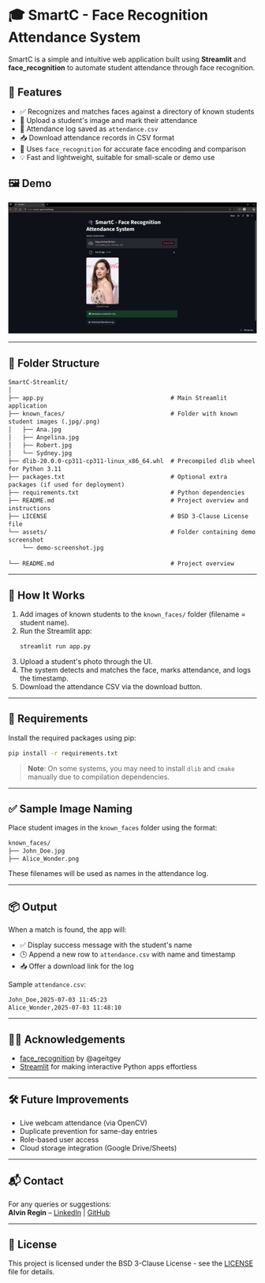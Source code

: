 
# 🎓 SmartC - Face Recognition Attendance System

SmartC is a simple and intuitive web application built using **Streamlit** and **face_recognition** to automate student attendance through face recognition.

## 🚀 Features

- ✅ Recognizes and matches faces against a directory of known students
- 📸 Upload a student's image and mark their attendance
- 📝 Attendance log saved as `attendance.csv`
- 📥 Download attendance records in CSV format
- 🧠 Uses `face_recognition` for accurate face encoding and comparison
- 💡 Fast and lightweight, suitable for small-scale or demo use

## 🖼️ Demo

![Demo Screenshot](assets/demo-screenshot.jpg)  

---

## 📁 Folder Structure

```
SmartC-Streamlit/
│
├── app.py                                    # Main Streamlit application
├── known_faces/                              # Folder with known student images (.jpg/.png)
│   ├── Ana.jpg
│   ├── Angelina.jpg
│   ├── Robert.jpg
│   └── Sydney.jpg
├── dlib-20.0.0-cp311-cp311-linux_x86_64.whl  # Precompiled dlib wheel for Python 3.11
├── packages.txt                              # Optional extra packages (if used for deployment)
├── requirements.txt                          # Python dependencies
├── README.md                                 # Project overview and instructions
├── LICENSE                                   # BSD 3-Clause License file
└── assets/                                   # Folder containing demo screenshot
    └── demo-screenshot.jpg

└── README.md                                 # Project overview
```

---

## 📸 How It Works

1. Add images of known students to the `known_faces/` folder (filename = student name).
2. Run the Streamlit app:  
   ```bash
   streamlit run app.py
   ```
3. Upload a student's photo through the UI.
4. The system detects and matches the face, marks attendance, and logs the timestamp.
5. Download the attendance CSV via the download button.

---

## 🔧 Requirements

Install the required packages using pip:

```bash
pip install -r requirements.txt
```

> **Note**: On some systems, you may need to install `dlib` and `cmake` manually due to compilation dependencies.

---

## ✅ Sample Image Naming

Place student images in the `known_faces` folder using the format:

```
known_faces/
├── John_Doe.jpg
├── Alice_Wonder.png
```

These filenames will be used as names in the attendance log.

---

## 📦 Output

When a match is found, the app will:

- ✅ Display success message with the student's name
- 🕒 Append a new row to `attendance.csv` with name and timestamp
- 📥 Offer a download link for the log

Sample `attendance.csv`:
```
John_Doe,2025-07-03 11:45:23
Alice_Wonder,2025-07-03 11:48:10
```

---

## 🙋‍♂️ Acknowledgements

- [face_recognition](https://github.com/ageitgey/face_recognition) by @ageitgey
- [Streamlit](https://streamlit.io/) for making interactive Python apps effortless

---

## 🛠️ Future Improvements

- Live webcam attendance (via OpenCV)
- Duplicate prevention for same-day entries
- Role-based user access
- Cloud storage integration (Google Drive/Sheets)

---

## 📬 Contact

For any queries or suggestions:  
**Alvin Regin** – [LinkedIn](https://www.linkedin.com/in/alvin-regin-3065b722b/) | [GitHub](https://github.com/alvinregin)

---

## 📝 License

This project is licensed under the BSD 3-Clause License - see the [LICENSE](LICENSE) file for details.

